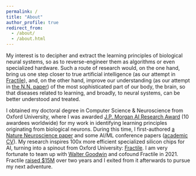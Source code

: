 ```yaml
---
permalink: /
title: "About"
author_profile: true
redirect_from: 
  - /about/
  - /about.html
---
```


My interest is to decipher and extract the learning principles of biological neural systems, so as to reverse-engineer them as algorithms or even specialized hardware. Such a route of research would, on the one hand, bring us one step closer to true artificial intelligence (as our attempt in [Fractile](https://www.fractile.ai/)), and, on the other hand, improve our understanding (as our attempt in [the N.N. paper](https://www.nature.com/articles/s41593-023-01514-1)) of the most sophisticated part of our body, the brain, so that diseases related to learning, and broadly, to neural systems, can be better understood and treated.

I obtained my doctoral degree in Computer Science & Neuroscience from Oxford University, where I was awarded [J.P. Morgan AI Research Award](https://www.jpmorgan.com/technology/artificial-intelligence/research-awards) (10 awardees worldwide) for my work in identifying learning principles originating from biological neurons. During this time, I first-authored [a Nature Neuroscience paper](https://www.nature.com/articles/s41593-023-01514-1) and some AI/ML conference papers ([academic CV](http://yuhangsong.github.io/files/Curriculum_Vitae.pdf)). My research inspires 100x more efficient specialized silicon chips for AI, turning into a spinout from Oxford University: [Fractile](https://www.fractile.ai/). I am very fortunate to team up with [Walter Goodwin](https://www.linkedin.com/in/walter-goodwin/) and cofound Fractile in 2021. Fractile [raised $15M](https://fortune.com/2024/07/26/fractile-ai-chip-startup-nvidia-15-million-funding-seed-round/) over two years and I exited from it afterwards to pursue my next adventure.

